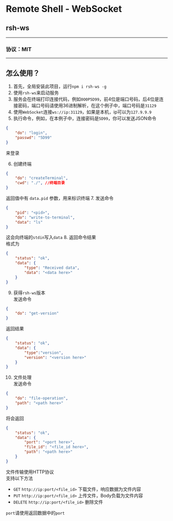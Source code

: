 # Remote Shell - WebSocket
## rsh-ws
- - -
### 协议：MIT
- - -
## 怎么使用？
1. 首先，全局安装此项目，运行`npm i rsh-ws -g`  
2. 使用`rsh-ws`来启动服务  
3. 服务会在终端打印连接代码，例如`0O0P5D99`，前4位是端口号码，后4位是连接密码，端口号码请使用36进制解析，在这个例子中，端口号码是`31129`  
4. 使用`WebSocket`连接`ws://ip:31129`，如果是本机，ip可以为`127.9.9.9`  
5. 执行命令，例如，在本例子中，连接密码是`5D99`，你可以发送JSON命令
```json
{
    "do": "login",
    "passwd": "5D99"
}
```
来登录

6. 创建终端
```json
{
    "do": "createTerminal",
    "cwd": "./", //终端目录
}
```
返回值中有 `data.pid` 参数，用来标识终端
7. 发送命令
```json
{
    "pid": "<pid>",
    "do": "write-to-terminal",
    "data": "ls"
}
```
这会向终端的`stdin`写入`data`
8. 返回命令结果  
格式为  
```json
{
    "status": "ok",
    "data": {
        "type": "Received data",
        "data": "<data here>"
    }
}
```
9. 获得`rsh-ws`版本  
发送命令  
```json
{
    "do": "get-version"
}
```
返回结果  
```json
{
    "status": "ok",
    "data": {
        "type":"version",
        "version": "<version here>"
    }
}
```
10. 文件处理  
发送命令  
```json
{
    "do": "file-operation",
    "path": "<path here>"
}
```
将会返回  
```json
{
    "status": "ok",
    "data": {
        "port": "<port here>",
        "file_id": "<file_id here>",
        "path": "<path here>"
    }
}
```
文件传输使用HTTP协议  
支持以下方法   
- `GET` `http://ip:port/<file_id>` 下载文件，响应数据为文件内容
- `PUT` `http://ip:port/<file_id>` 上传文件，Body负载为文件内容
- `DELETE` `http://ip:port/<file_id>` 删除文件  
  
`port`请使用返回数据中的`port`
